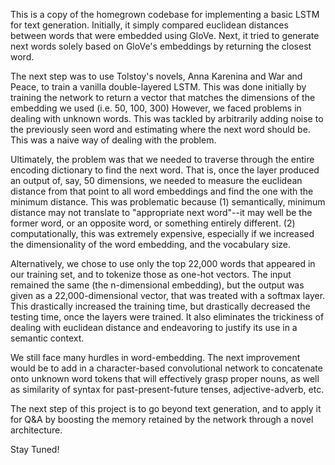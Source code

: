 <Project Lambda Sandbox>

This is a copy of the homegrown codebase for implementing a basic LSTM for text generation.
Initially, it simply compared euclidean distances between words that were embedded using GloVe.
Next, it tried to generate next words solely based on GloVe's embeddings by returning the closest word.

The next step was to use Tolstoy's novels, Anna Karenina and War and Peace, to train a vanilla double-layered LSTM.
This was done initially by training the network to return a vector that matches the dimensions of the embedding we used (i.e. 50, 100, 300)
However, we faced problems in dealing with unknown words. This was tackled by arbitrarily adding noise to the previously seen word and estimating where the next word should be. This was a naive way of dealing with the problem.

Ultimately, the problem was that we needed to traverse through the entire encoding dictionary to find the next word. That is, once the layer produced an output of, say, 50 dimensions, we needed to measure the euclidean distance from that point to all word embeddings and find the one with the minimum distance. This was problematic because (1) semantically, minimum distance may not translate to "appropriate next word"--it may well be the former word, or an opposite word, or something entirely different. (2) computationally, this was extremely expensive, especially if we increased the dimensionality of the word embedding, and the vocabulary size.

Alternatively, we chose to use only the top 22,000 words that appeared in our training set, and to tokenize those as one-hot vectors. The input remained the same (the n-dimensional embedding), but the output was given as a 22,000-dimensional vector, that was treated with a softmax layer. This drastically increased the training time, but drastically decreased the testing time, once the layers were trained. It also eliminates the trickiness of dealing with euclidean distance and endeavoring to justify its use in a semantic context.

We still face many hurdles in word-embedding. The next improvement would be to add in a character-based convolutional network to concatenate onto unknown word tokens that will effectively grasp proper nouns, as well as similarity of syntax for past-present-future tenses, adjective-adverb, etc.

The next step of this project is to go beyond text generation, and to apply it for Q&A by boosting the memory retained by the network through a novel architecture.

Stay Tuned!  